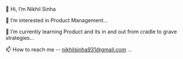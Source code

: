 👋 Hi, I’m Nikhil Sinha

👀 I’m interested in Product Management...

🌱 I’m currently learning Product and its in and out from cradle to grave strategies...

📫 How to reach me -- nikhilsinha931@gmail.com ...
